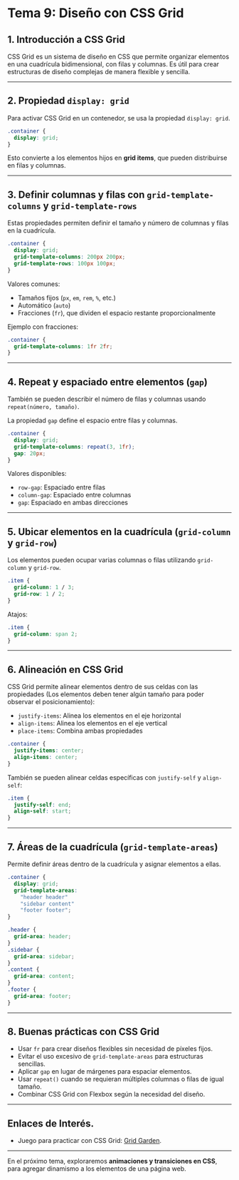# **Tema 9: Diseño con CSS Grid**

## **1. Introducción a CSS Grid**

CSS Grid es un sistema de diseño en CSS que permite organizar elementos en una cuadrícula bidimensional, con filas y columnas. Es útil para crear estructuras de diseño complejas de manera flexible y sencilla.

---

## **2. Propiedad `display: grid`**

Para activar CSS Grid en un contenedor, se usa la propiedad `display: grid`.

```css
.container {
  display: grid;
}
```

Esto convierte a los elementos hijos en **grid items**, que pueden distribuirse en filas y columnas.

---

## **3. Definir columnas y filas con `grid-template-columns` y `grid-template-rows`**

Estas propiedades permiten definir el tamaño y número de columnas y filas en la cuadrícula.

```css
.container {
  display: grid;
  grid-template-columns: 200px 200px;
  grid-template-rows: 100px 100px;
}
```

Valores comunes:

- Tamaños fijos (`px`, `em`, `rem`, `%`, etc.)
- Automático (`auto`)
- Fracciones (`fr`), que dividen el espacio restante proporcionalmente

Ejemplo con fracciones:

```css
.container {
  grid-template-columns: 1fr 2fr;
}
```

---

## **4. Repeat y espaciado entre elementos (`gap`)**

También se pueden describir el número de filas y columnas usando `repeat(número, tamaño)`.

La propiedad `gap` define el espacio entre filas y columnas.

```css
.container {
  display: grid;
  grid-template-columns: repeat(3, 1fr);
  gap: 20px;
}
```

Valores disponibles:

- `row-gap`: Espaciado entre filas
- `column-gap`: Espaciado entre columnas
- `gap`: Espaciado en ambas direcciones

---

## **5. Ubicar elementos en la cuadrícula (`grid-column` y `grid-row`)**

Los elementos pueden ocupar varias columnas o filas utilizando `grid-column` y `grid-row`.

```css
.item {
  grid-column: 1 / 3;
  grid-row: 1 / 2;
}
```

Atajos:

```css
.item {
  grid-column: span 2;
}
```

---

## **6. Alineación en CSS Grid**

CSS Grid permite alinear elementos dentro de sus celdas con las propiedades (Los elementos deben tener algún tamaño para poder observar el posicionamiento):

- `justify-items`: Alinea los elementos en el eje horizontal
- `align-items`: Alinea los elementos en el eje vertical
- `place-items`: Combina ambas propiedades

```css
.container {
  justify-items: center;
  align-items: center;
}
```

También se pueden alinear celdas específicas con `justify-self` y `align-self`:

```css
.item {
  justify-self: end;
  align-self: start;
}
```

---

## **7. Áreas de la cuadrícula (`grid-template-areas`)**

Permite definir áreas dentro de la cuadrícula y asignar elementos a ellas.

```css
.container {
  display: grid;
  grid-template-areas:
    "header header"
    "sidebar content"
    "footer footer";
}

.header {
  grid-area: header;
}
.sidebar {
  grid-area: sidebar;
}
.content {
  grid-area: content;
}
.footer {
  grid-area: footer;
}
```

---

## **8. Buenas prácticas con CSS Grid**

- Usar `fr` para crear diseños flexibles sin necesidad de píxeles fijos.
- Evitar el uso excesivo de `grid-template-areas` para estructuras sencillas.
- Aplicar `gap` en lugar de márgenes para espaciar elementos.
- Usar `repeat()` cuando se requieran múltiples columnas o filas de igual tamaño.
- Combinar CSS Grid con Flexbox según la necesidad del diseño.

---

## **Enlaces de Interés.**

- Juego para practicar con CSS Grid: [Grid Garden](https://cssgridgarden.com/#es).

---

En el próximo tema, exploraremos **animaciones y transiciones en CSS**, para agregar dinamismo a los elementos de una página web.
